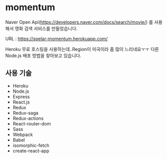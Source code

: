 # momentum
Naver Open Api(https://developers.naver.com/docs/search/movie/) 를 사용해서 영화 검색 서비스를 만들었습니다.

URL : https://spelar-momentum.herokuapp.com/

Heroku 무료 호스팅을 사용하는데..Region이 미국이라 좀 많이 느리네요ㅜㅜ
다른 Node.js 배포 방법을 찾아보고 있습니다.

## 사용 기술
- Heroku
- Node.js
- Express
- React.js
- Redux
- Redux-saga
- Redux-actions
- React-router-dom
- Sass
- Webpack
- Babel
- isomorphic-fetch
- create-react-app
